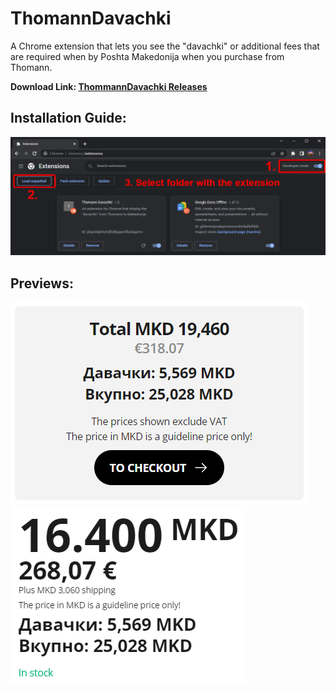 # ThomannDavachki
A Chrome extension that lets you see the "davachki" or additional fees that are required when by Poshta Makedonija when you purchase from Thomann.

**Download Link: [ThommannDavachki Releases](https://github.com/AndrejStojkovic/ThomannDavachki/releases/tag/Releases)**

## Installation Guide:
<img src='misc/installation.png' />

## Previews:
<img src='misc/preview1.png' />
<img src='misc/preview2.png' />
